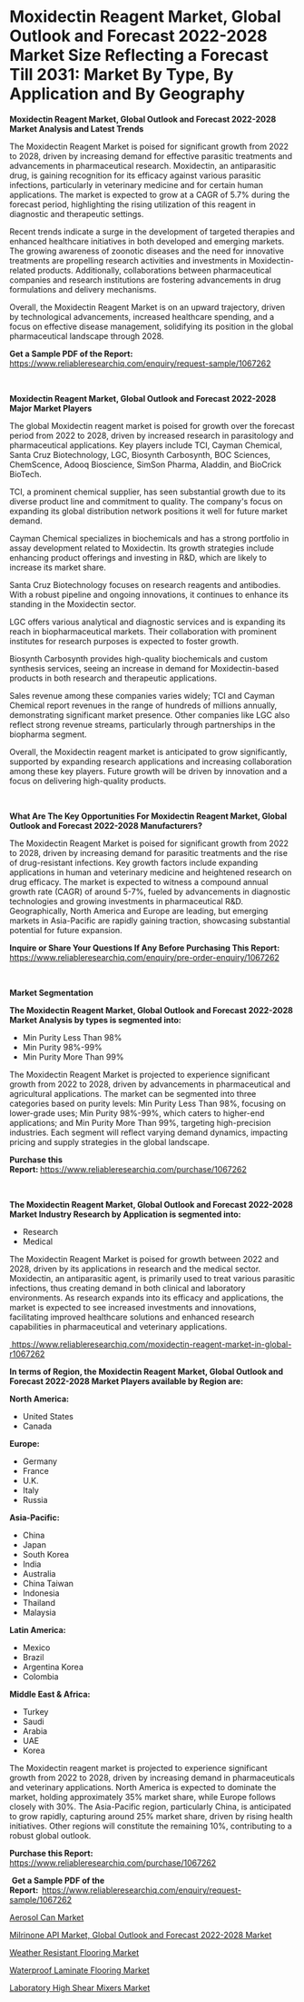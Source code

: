 <p><h1>Moxidectin Reagent Market, Global Outlook and Forecast 2022-2028 Market Size Reflecting a Forecast Till 2031: Market By Type, By Application and By Geography</h1></p><p><strong>Moxidectin Reagent Market, Global Outlook and Forecast 2022-2028 Market Analysis and Latest Trends</strong></p>
<p><p>The Moxidectin Reagent Market is poised for significant growth from 2022 to 2028, driven by increasing demand for effective parasitic treatments and advancements in pharmaceutical research. Moxidectin, an antiparasitic drug, is gaining recognition for its efficacy against various parasitic infections, particularly in veterinary medicine and for certain human applications. The market is expected to grow at a CAGR of 5.7% during the forecast period, highlighting the rising utilization of this reagent in diagnostic and therapeutic settings.</p><p>Recent trends indicate a surge in the development of targeted therapies and enhanced healthcare initiatives in both developed and emerging markets. The growing awareness of zoonotic diseases and the need for innovative treatments are propelling research activities and investments in Moxidectin-related products. Additionally, collaborations between pharmaceutical companies and research institutions are fostering advancements in drug formulations and delivery mechanisms.</p><p>Overall, the Moxidectin Reagent Market is on an upward trajectory, driven by technological advancements, increased healthcare spending, and a focus on effective disease management, solidifying its position in the global pharmaceutical landscape through 2028.</p></p>
<p><strong>Get a Sample PDF of the Report:&nbsp;</strong> <a href="https://www.reliableresearchiq.com/enquiry/request-sample/1067262">https://www.reliableresearchiq.com/enquiry/request-sample/1067262</a></p>
<p>&nbsp;</p>
<p><strong>Moxidectin Reagent Market, Global Outlook and Forecast 2022-2028 Major Market Players</strong></p>
<p><p>The global Moxidectin reagent market is poised for growth over the forecast period from 2022 to 2028, driven by increased research in parasitology and pharmaceutical applications. Key players include TCI, Cayman Chemical, Santa Cruz Biotechnology, LGC, Biosynth Carbosynth, BOC Sciences, ChemScence, Adooq Bioscience, SimSon Pharma, Aladdin, and BioCrick BioTech.</p><p>TCI, a prominent chemical supplier, has seen substantial growth due to its diverse product line and commitment to quality. The company's focus on expanding its global distribution network positions it well for future market demand.</p><p>Cayman Chemical specializes in biochemicals and has a strong portfolio in assay development related to Moxidectin. Its growth strategies include enhancing product offerings and investing in R&D, which are likely to increase its market share.</p><p>Santa Cruz Biotechnology focuses on research reagents and antibodies. With a robust pipeline and ongoing innovations, it continues to enhance its standing in the Moxidectin sector. </p><p>LGC offers various analytical and diagnostic services and is expanding its reach in biopharmaceutical markets. Their collaboration with prominent institutes for research purposes is expected to foster growth.</p><p>Biosynth Carbosynth provides high-quality biochemicals and custom synthesis services, seeing an increase in demand for Moxidectin-based products in both research and therapeutic applications.</p><p>Sales revenue among these companies varies widely; TCI and Cayman Chemical report revenues in the range of hundreds of millions annually, demonstrating significant market presence. Other companies like LGC also reflect strong revenue streams, particularly through partnerships in the biopharma segment.</p><p>Overall, the Moxidectin reagent market is anticipated to grow significantly, supported by expanding research applications and increasing collaboration among these key players. Future growth will be driven by innovation and a focus on delivering high-quality products.</p></p>
<p>&nbsp;</p>
<p><strong>What Are The Key Opportunities For Moxidectin Reagent Market, Global Outlook and Forecast 2022-2028 Manufacturers?</strong></p>
<p><p>The Moxidectin Reagent Market is poised for significant growth from 2022 to 2028, driven by increasing demand for parasitic treatments and the rise of drug-resistant infections. Key growth factors include expanding applications in human and veterinary medicine and heightened research on drug efficacy. The market is expected to witness a compound annual growth rate (CAGR) of around 5-7%, fueled by advancements in diagnostic technologies and growing investments in pharmaceutical R&D. Geographically, North America and Europe are leading, but emerging markets in Asia-Pacific are rapidly gaining traction, showcasing substantial potential for future expansion.</p></p>
<p><strong>Inquire or Share Your Questions If Any Before Purchasing This Report:</strong> <a href="https://www.reliableresearchiq.com/enquiry/pre-order-enquiry/1067262">https://www.reliableresearchiq.com/enquiry/pre-order-enquiry/1067262</a></p>
<p>&nbsp;</p>
<p><strong>Market Segmentation</strong></p>
<p><strong>The Moxidectin Reagent Market, Global Outlook and Forecast 2022-2028 Market Analysis by types is segmented into:</strong></p>
<p><ul><li>Min Purity Less Than 98%</li><li>Min Purity 98%-99%</li><li>Min Purity More Than 99%</li></ul></p>
<p><p>The Moxidectin Reagent Market is projected to experience significant growth from 2022 to 2028, driven by advancements in pharmaceutical and agricultural applications. The market can be segmented into three categories based on purity levels: Min Purity Less Than 98%, focusing on lower-grade uses; Min Purity 98%-99%, which caters to higher-end applications; and Min Purity More Than 99%, targeting high-precision industries. Each segment will reflect varying demand dynamics, impacting pricing and supply strategies in the global landscape.</p></p>
<p><strong>Purchase this Report:&nbsp;</strong><a href="https://www.reliableresearchiq.com/purchase/1067262">https://www.reliableresearchiq.com/purchase/1067262</a></p>
<p>&nbsp;</p>
<p><strong>The Moxidectin Reagent Market, Global Outlook and Forecast 2022-2028 Market Industry Research by Application is segmented into:</strong></p>
<p><ul><li>Research</li><li>Medical</li></ul></p>
<p><p>The Moxidectin Reagent Market is poised for growth between 2022 and 2028, driven by its applications in research and the medical sector. Moxidectin, an antiparasitic agent, is primarily used to treat various parasitic infections, thus creating demand in both clinical and laboratory environments. As research expands into its efficacy and applications, the market is expected to see increased investments and innovations, facilitating improved healthcare solutions and enhanced research capabilities in pharmaceutical and veterinary applications.</p></p>
<p><a href="https://www.reliableresearchiq.com/moxidectin-reagent-market-in-global-r1067262">&nbsp;https://www.reliableresearchiq.com/moxidectin-reagent-market-in-global-r1067262</a></p>
<p><strong>In terms of Region, the Moxidectin Reagent Market, Global Outlook and Forecast 2022-2028 Market Players available by Region are:</strong></p>
<p>
    <p> <strong> North America: </strong>
        <ul>
            <li>United States</li>
            <li>Canada</li>
        </ul>
        </p> 
    <p> <strong> Europe: </strong>
        <ul>
            <li>Germany</li>
            <li>France</li>
            <li>U.K.</li>
            <li>Italy</li>
            <li>Russia</li>
        </ul>
        </p> 
    <p> <strong> Asia-Pacific: </strong>
        <ul>
            <li>China</li>
            <li>Japan</li>
            <li>South Korea</li>
            <li>India</li>
            <li>Australia</li>
            <li>China Taiwan</li>
            <li>Indonesia</li>
            <li>Thailand</li>
            <li>Malaysia</li>
        </ul>
        </p> 
    <p> <strong> Latin America: </strong>
        <ul>
            <li>Mexico</li>
            <li>Brazil</li>
            <li>Argentina Korea</li>
            <li>Colombia</li>
        </ul>
        </p> 
    <p> <strong> Middle East & Africa: </strong>
        <ul>
            <li>Turkey</li>
            <li>Saudi</li>
            <li>Arabia</li>
            <li>UAE</li>
            <li>Korea</li>
        </ul>
    </p>
    </p>
<p><p>The Moxidectin reagent market is projected to experience significant growth from 2022 to 2028, driven by increasing demand in pharmaceuticals and veterinary applications. North America is expected to dominate the market, holding approximately 35% market share, while Europe follows closely with 30%. The Asia-Pacific region, particularly China, is anticipated to grow rapidly, capturing around 25% market share, driven by rising health initiatives. Other regions will constitute the remaining 10%, contributing to a robust global outlook.</p></p>
<p><strong>Purchase this Report: </strong><a href="https://www.reliableresearchiq.com/purchase/1067262">https://www.reliableresearchiq.com/purchase/1067262</a></p>
<p>&nbsp;<strong>Get a Sample PDF of the Report:&nbsp;&nbsp;</strong><a href="https://www.reliableresearchiq.com/enquiry/request-sample/1067262">https://www.reliableresearchiq.com/enquiry/request-sample/1067262</a></p>
<p><strong></strong></p>
<p><p><a href="https://www.linkedin.com/pulse/strategic-roadmap-global-aerosol-can-market-insights-opportunities-vh1hc?trackingId=WPawjjHpQD2%2BHuHI%2BvTf%2FA%3D%3D">Aerosol Can Market</a></p><p><a href="https://github.com/ChristianClark406/Market-Research-Report-List-1/blob/main/milrinone-api-market-global-outlook-and-forecast-2022-2028-market.md">Milrinone API Market, Global Outlook and Forecast 2022-2028 Market</a></p><p><a href="https://issuu.com/reportprime-2/docs/weather-resistant-flooring-market-s_917413b5aff21b">Weather Resistant Flooring Market</a></p><p><a href="https://issuu.com/reportprime-2/docs/waterproof-laminate-flooring-market_c09074cf22b9c1">Waterproof Laminate Flooring Market</a></p><p><a href="https://medium.com/@philipholland626/deep-dive-into-the-laboratory-high-shear-mixers-market-itstrends-market-segmentation-and-9e7aee59425c">Laboratory High Shear Mixers Market</a></p></p>